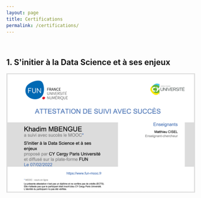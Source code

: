 ```yaml
---
layout: page
title: Certifications
permalink: /certifications/
---
```


&nbsp;
## 1. S'initier à la Data Science et à ses enjeux
![Picture](assets/img/attestation%201.png)
 

